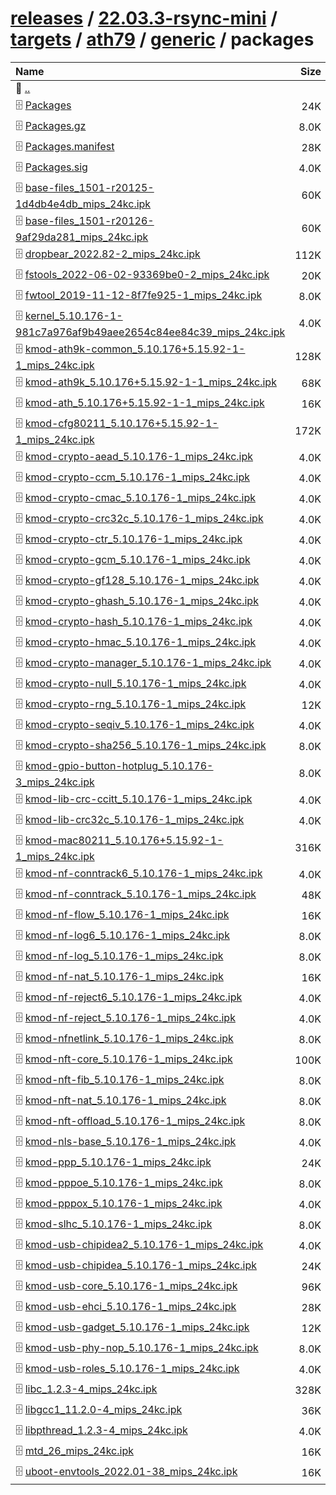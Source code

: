 ---
---

# [releases](/releases/) / [22.03.3-rsync-mini](/releases/22.03.3-rsync-mini/) / [targets](/releases/22.03.3-rsync-mini/targets/) / [ath79](/releases/22.03.3-rsync-mini/targets/ath79/) / [generic](/releases/22.03.3-rsync-mini/targets/ath79/generic/) / packages


| Name | Size | Date |
|:---|---:|---|
| 📁 [..](../) | | |
| 🗄️ [Packages](./Packages) | 24K | |
| 🗄️ [Packages.gz](./Packages.gz) | 8.0K | |
| 🗄️ [Packages.manifest](./Packages.manifest) | 28K | |
| 🗄️ [Packages.sig](./Packages.sig) | 4.0K | |
| 🗄️ [base-files_1501-r20125-1d4db4e4db_mips_24kc.ipk](./base-files_1501-r20125-1d4db4e4db_mips_24kc.ipk) | 60K | |
| 🗄️ [base-files_1501-r20126-9af29da281_mips_24kc.ipk](./base-files_1501-r20126-9af29da281_mips_24kc.ipk) | 60K | |
| 🗄️ [dropbear_2022.82-2_mips_24kc.ipk](./dropbear_2022.82-2_mips_24kc.ipk) | 112K | |
| 🗄️ [fstools_2022-06-02-93369be0-2_mips_24kc.ipk](./fstools_2022-06-02-93369be0-2_mips_24kc.ipk) | 20K | |
| 🗄️ [fwtool_2019-11-12-8f7fe925-1_mips_24kc.ipk](./fwtool_2019-11-12-8f7fe925-1_mips_24kc.ipk) | 8.0K | |
| 🗄️ [kernel_5.10.176-1-981c7a976af9b49aee2654c84ee84c39_mips_24kc.ipk](./kernel_5.10.176-1-981c7a976af9b49aee2654c84ee84c39_mips_24kc.ipk) | 4.0K | |
| 🗄️ [kmod-ath9k-common_5.10.176+5.15.92-1-1_mips_24kc.ipk](./kmod-ath9k-common_5.10.176+5.15.92-1-1_mips_24kc.ipk) | 128K | |
| 🗄️ [kmod-ath9k_5.10.176+5.15.92-1-1_mips_24kc.ipk](./kmod-ath9k_5.10.176+5.15.92-1-1_mips_24kc.ipk) | 68K | |
| 🗄️ [kmod-ath_5.10.176+5.15.92-1-1_mips_24kc.ipk](./kmod-ath_5.10.176+5.15.92-1-1_mips_24kc.ipk) | 16K | |
| 🗄️ [kmod-cfg80211_5.10.176+5.15.92-1-1_mips_24kc.ipk](./kmod-cfg80211_5.10.176+5.15.92-1-1_mips_24kc.ipk) | 172K | |
| 🗄️ [kmod-crypto-aead_5.10.176-1_mips_24kc.ipk](./kmod-crypto-aead_5.10.176-1_mips_24kc.ipk) | 4.0K | |
| 🗄️ [kmod-crypto-ccm_5.10.176-1_mips_24kc.ipk](./kmod-crypto-ccm_5.10.176-1_mips_24kc.ipk) | 4.0K | |
| 🗄️ [kmod-crypto-cmac_5.10.176-1_mips_24kc.ipk](./kmod-crypto-cmac_5.10.176-1_mips_24kc.ipk) | 4.0K | |
| 🗄️ [kmod-crypto-crc32c_5.10.176-1_mips_24kc.ipk](./kmod-crypto-crc32c_5.10.176-1_mips_24kc.ipk) | 4.0K | |
| 🗄️ [kmod-crypto-ctr_5.10.176-1_mips_24kc.ipk](./kmod-crypto-ctr_5.10.176-1_mips_24kc.ipk) | 4.0K | |
| 🗄️ [kmod-crypto-gcm_5.10.176-1_mips_24kc.ipk](./kmod-crypto-gcm_5.10.176-1_mips_24kc.ipk) | 4.0K | |
| 🗄️ [kmod-crypto-gf128_5.10.176-1_mips_24kc.ipk](./kmod-crypto-gf128_5.10.176-1_mips_24kc.ipk) | 4.0K | |
| 🗄️ [kmod-crypto-ghash_5.10.176-1_mips_24kc.ipk](./kmod-crypto-ghash_5.10.176-1_mips_24kc.ipk) | 4.0K | |
| 🗄️ [kmod-crypto-hash_5.10.176-1_mips_24kc.ipk](./kmod-crypto-hash_5.10.176-1_mips_24kc.ipk) | 4.0K | |
| 🗄️ [kmod-crypto-hmac_5.10.176-1_mips_24kc.ipk](./kmod-crypto-hmac_5.10.176-1_mips_24kc.ipk) | 4.0K | |
| 🗄️ [kmod-crypto-manager_5.10.176-1_mips_24kc.ipk](./kmod-crypto-manager_5.10.176-1_mips_24kc.ipk) | 4.0K | |
| 🗄️ [kmod-crypto-null_5.10.176-1_mips_24kc.ipk](./kmod-crypto-null_5.10.176-1_mips_24kc.ipk) | 4.0K | |
| 🗄️ [kmod-crypto-rng_5.10.176-1_mips_24kc.ipk](./kmod-crypto-rng_5.10.176-1_mips_24kc.ipk) | 12K | |
| 🗄️ [kmod-crypto-seqiv_5.10.176-1_mips_24kc.ipk](./kmod-crypto-seqiv_5.10.176-1_mips_24kc.ipk) | 4.0K | |
| 🗄️ [kmod-crypto-sha256_5.10.176-1_mips_24kc.ipk](./kmod-crypto-sha256_5.10.176-1_mips_24kc.ipk) | 8.0K | |
| 🗄️ [kmod-gpio-button-hotplug_5.10.176-3_mips_24kc.ipk](./kmod-gpio-button-hotplug_5.10.176-3_mips_24kc.ipk) | 8.0K | |
| 🗄️ [kmod-lib-crc-ccitt_5.10.176-1_mips_24kc.ipk](./kmod-lib-crc-ccitt_5.10.176-1_mips_24kc.ipk) | 4.0K | |
| 🗄️ [kmod-lib-crc32c_5.10.176-1_mips_24kc.ipk](./kmod-lib-crc32c_5.10.176-1_mips_24kc.ipk) | 4.0K | |
| 🗄️ [kmod-mac80211_5.10.176+5.15.92-1-1_mips_24kc.ipk](./kmod-mac80211_5.10.176+5.15.92-1-1_mips_24kc.ipk) | 316K | |
| 🗄️ [kmod-nf-conntrack6_5.10.176-1_mips_24kc.ipk](./kmod-nf-conntrack6_5.10.176-1_mips_24kc.ipk) | 4.0K | |
| 🗄️ [kmod-nf-conntrack_5.10.176-1_mips_24kc.ipk](./kmod-nf-conntrack_5.10.176-1_mips_24kc.ipk) | 48K | |
| 🗄️ [kmod-nf-flow_5.10.176-1_mips_24kc.ipk](./kmod-nf-flow_5.10.176-1_mips_24kc.ipk) | 16K | |
| 🗄️ [kmod-nf-log6_5.10.176-1_mips_24kc.ipk](./kmod-nf-log6_5.10.176-1_mips_24kc.ipk) | 8.0K | |
| 🗄️ [kmod-nf-log_5.10.176-1_mips_24kc.ipk](./kmod-nf-log_5.10.176-1_mips_24kc.ipk) | 8.0K | |
| 🗄️ [kmod-nf-nat_5.10.176-1_mips_24kc.ipk](./kmod-nf-nat_5.10.176-1_mips_24kc.ipk) | 16K | |
| 🗄️ [kmod-nf-reject6_5.10.176-1_mips_24kc.ipk](./kmod-nf-reject6_5.10.176-1_mips_24kc.ipk) | 4.0K | |
| 🗄️ [kmod-nf-reject_5.10.176-1_mips_24kc.ipk](./kmod-nf-reject_5.10.176-1_mips_24kc.ipk) | 4.0K | |
| 🗄️ [kmod-nfnetlink_5.10.176-1_mips_24kc.ipk](./kmod-nfnetlink_5.10.176-1_mips_24kc.ipk) | 8.0K | |
| 🗄️ [kmod-nft-core_5.10.176-1_mips_24kc.ipk](./kmod-nft-core_5.10.176-1_mips_24kc.ipk) | 100K | |
| 🗄️ [kmod-nft-fib_5.10.176-1_mips_24kc.ipk](./kmod-nft-fib_5.10.176-1_mips_24kc.ipk) | 8.0K | |
| 🗄️ [kmod-nft-nat_5.10.176-1_mips_24kc.ipk](./kmod-nft-nat_5.10.176-1_mips_24kc.ipk) | 8.0K | |
| 🗄️ [kmod-nft-offload_5.10.176-1_mips_24kc.ipk](./kmod-nft-offload_5.10.176-1_mips_24kc.ipk) | 8.0K | |
| 🗄️ [kmod-nls-base_5.10.176-1_mips_24kc.ipk](./kmod-nls-base_5.10.176-1_mips_24kc.ipk) | 4.0K | |
| 🗄️ [kmod-ppp_5.10.176-1_mips_24kc.ipk](./kmod-ppp_5.10.176-1_mips_24kc.ipk) | 24K | |
| 🗄️ [kmod-pppoe_5.10.176-1_mips_24kc.ipk](./kmod-pppoe_5.10.176-1_mips_24kc.ipk) | 8.0K | |
| 🗄️ [kmod-pppox_5.10.176-1_mips_24kc.ipk](./kmod-pppox_5.10.176-1_mips_24kc.ipk) | 4.0K | |
| 🗄️ [kmod-slhc_5.10.176-1_mips_24kc.ipk](./kmod-slhc_5.10.176-1_mips_24kc.ipk) | 8.0K | |
| 🗄️ [kmod-usb-chipidea2_5.10.176-1_mips_24kc.ipk](./kmod-usb-chipidea2_5.10.176-1_mips_24kc.ipk) | 4.0K | |
| 🗄️ [kmod-usb-chipidea_5.10.176-1_mips_24kc.ipk](./kmod-usb-chipidea_5.10.176-1_mips_24kc.ipk) | 24K | |
| 🗄️ [kmod-usb-core_5.10.176-1_mips_24kc.ipk](./kmod-usb-core_5.10.176-1_mips_24kc.ipk) | 96K | |
| 🗄️ [kmod-usb-ehci_5.10.176-1_mips_24kc.ipk](./kmod-usb-ehci_5.10.176-1_mips_24kc.ipk) | 28K | |
| 🗄️ [kmod-usb-gadget_5.10.176-1_mips_24kc.ipk](./kmod-usb-gadget_5.10.176-1_mips_24kc.ipk) | 12K | |
| 🗄️ [kmod-usb-phy-nop_5.10.176-1_mips_24kc.ipk](./kmod-usb-phy-nop_5.10.176-1_mips_24kc.ipk) | 8.0K | |
| 🗄️ [kmod-usb-roles_5.10.176-1_mips_24kc.ipk](./kmod-usb-roles_5.10.176-1_mips_24kc.ipk) | 4.0K | |
| 🗄️ [libc_1.2.3-4_mips_24kc.ipk](./libc_1.2.3-4_mips_24kc.ipk) | 328K | |
| 🗄️ [libgcc1_11.2.0-4_mips_24kc.ipk](./libgcc1_11.2.0-4_mips_24kc.ipk) | 36K | |
| 🗄️ [libpthread_1.2.3-4_mips_24kc.ipk](./libpthread_1.2.3-4_mips_24kc.ipk) | 4.0K | |
| 🗄️ [mtd_26_mips_24kc.ipk](./mtd_26_mips_24kc.ipk) | 16K | |
| 🗄️ [uboot-envtools_2022.01-38_mips_24kc.ipk](./uboot-envtools_2022.01-38_mips_24kc.ipk) | 16K | |

